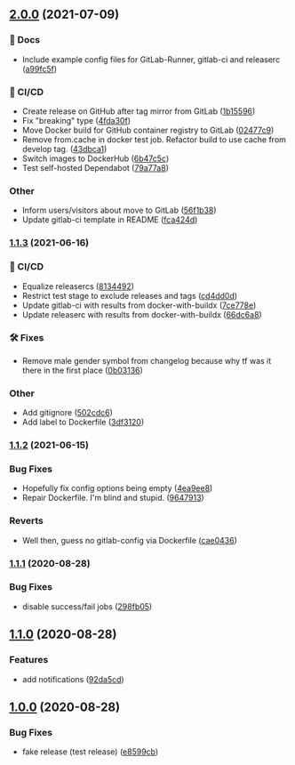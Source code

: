 ## [2.0.0](https://git.griefed.de/prosper/gitlab-semantic-release/compare/1.1.3...2.0.0) (2021-07-09)


### 📔 Docs

* Include example config files for GitLab-Runner, gitlab-ci and releaserc ([a99fc5f](https://git.griefed.de/prosper/gitlab-semantic-release/commit/a99fc5ff3d534e5e3da6708d938b078e8b8c299f))


### 🦊 CI/CD

* Create release on GitHub after tag mirror from GitLab ([1b15596](https://git.griefed.de/prosper/gitlab-semantic-release/commit/1b155960d9d0e124f1b509cd834a115c4ac6e7f4))
* Fix "breaking" type ([4fda30f](https://git.griefed.de/prosper/gitlab-semantic-release/commit/4fda30f417545f6705c808c7da2f0af66e02d456))
* Move Docker build for GitHub container registry to GitLab ([02477c9](https://git.griefed.de/prosper/gitlab-semantic-release/commit/02477c97fa9cc3f6877194122778c5f4fec5e385))
* Remove from.cache in docker test job. Refactor build to use cache from develop tag. ([43dbca1](https://git.griefed.de/prosper/gitlab-semantic-release/commit/43dbca18dd09df478fb02ccc7962d7a85ce9ee86))
* Switch images to DockerHub ([6b47c5c](https://git.griefed.de/prosper/gitlab-semantic-release/commit/6b47c5c655cc722c41e4c7b2ffbc9aaadb9f6217))
* Test self-hosted Dependabot ([79a77a8](https://git.griefed.de/prosper/gitlab-semantic-release/commit/79a77a869bd5376915efaaf7b0384f0736eb9f43))


### Other

* Inform users/visitors about move to GitLab ([56f1b38](https://git.griefed.de/prosper/gitlab-semantic-release/commit/56f1b38eee686ddd11d25e778b4cdeb96c6feb1c))
* Update gitlab-ci template in README ([fca424d](https://git.griefed.de/prosper/gitlab-semantic-release/commit/fca424d4700f260d4e55f612c3f1b6841d6f5fa0))

### [1.1.3](https://git.griefed.de/prosper/gitlab-semantic-release/compare/1.1.2...1.1.3) (2021-06-16)


### 🦊 CI/CD

* Equalize releasercs ([8134492](https://git.griefed.de/prosper/gitlab-semantic-release/commit/8134492ed96ed40bfadd6aa96cd53a83c0f5c471))
* Restrict test stage to exclude releases and tags ([cd4dd0d](https://git.griefed.de/prosper/gitlab-semantic-release/commit/cd4dd0d9d3313f88253ee114da716e3387809508))
* Update gitlab-ci with results from docker-with-buildx ([7ce778e](https://git.griefed.de/prosper/gitlab-semantic-release/commit/7ce778ece93ce6d10b4f00ea825d07dc36a0279c))
* Update releaserc with results from docker-with-buildx ([66dc6a8](https://git.griefed.de/prosper/gitlab-semantic-release/commit/66dc6a8a5e789b1b0657f767f9058790d85d3605))


### 🛠 Fixes

* Remove male gender symbol from changelog because why tf was it there in the first place ([0b03136](https://git.griefed.de/prosper/gitlab-semantic-release/commit/0b031361845372608fd3b53c68736384c2059abf))


### Other

* Add gitignore ([502cdc6](https://git.griefed.de/prosper/gitlab-semantic-release/commit/502cdc6778c0618344066bc68b86b8e4e0321454))
* Add label to Dockerfile ([3df3120](https://git.griefed.de/prosper/gitlab-semantic-release/commit/3df31203bfece5a3e56173018024a8d1340c68f2))

### [1.1.2](https://git.griefed.de/prosper/gitlab-semantic-release/compare/1.1.1...1.1.2) (2021-06-15)


### Bug Fixes

* Hopefully fix config options being empty ([4ea9ee8](https://git.griefed.de/prosper/gitlab-semantic-release/commit/4ea9ee8faeca544e7c05de57e3be1fe7f2139962))
* Repair Dockerfile. I'm blind and stupid. ([9647913](https://git.griefed.de/prosper/gitlab-semantic-release/commit/9647913edb74b6ab05d0eca1ab023fe8081f6fc5))


### Reverts

* Well then, guess no gitlab-config via Dockerfile ([cae0436](https://git.griefed.de/prosper/gitlab-semantic-release/commit/cae0436be6727ff2968a283152859460df585836))

### [1.1.1](https://gitlab.com/ujlbu4/gitlab-semantic-release/compare/1.1.0...1.1.1) (2020-08-28)


### Bug Fixes

* disable success/fail jobs ([298fb05](https://gitlab.com/ujlbu4/gitlab-semantic-release/commit/298fb055b6b2729fa8b263e51939e66261098be2))

## [1.1.0](https://gitlab.com/ujlbu4/gitlab-semantic-release/compare/1.0.0...1.1.0) (2020-08-28)


### Features

* add notifications ([92da5cd](https://gitlab.com/ujlbu4/gitlab-semantic-release/commit/92da5cdf3efaf6189bd90d5f30370ca2fb5b44d2))

## [1.0.0](https://gitlab.com/ujlbu4/gitlab-semantic-release/compare/...1.0.0) (2020-08-28)


### Bug Fixes

* fake release (test release) ([e8599cb](https://gitlab.com/ujlbu4/gitlab-semantic-release/commit/e8599cbed61aa5cf289a75fed710ce3d0ddff0f1))
